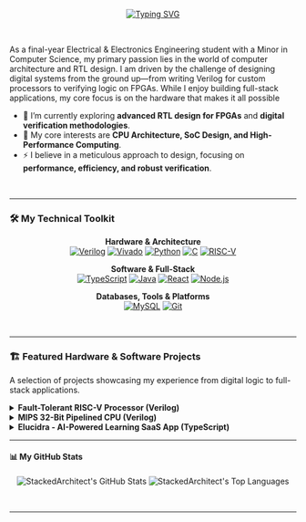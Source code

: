 <p align="center">
  <a href="https://git.io/typing-svg">
    <img src="https://readme-typing-svg.demolab.com?font=Fira+Code&weight=600&size=28&pause=1000&color=8e44ad&center=true&vCenter=true&width=550&lines= Hi+there%2C+I'm+The+StackedArchitect+%F0%9F%91%8B;RTL+Design+%26+Digital+Verification" alt="Typing SVG" />
  </a>
</p>
<br>

As a final-year Electrical & Electronics Engineering student with a Minor in Computer Science, my primary passion lies in the world of computer architecture and RTL design. I am driven by the challenge of designing digital systems from the ground up—from writing Verilog for custom processors to verifying logic on FPGAs. While I enjoy building full-stack applications, my core focus is on the hardware that makes it all possible

- 🔭 I’m currently exploring **advanced RTL design for FPGAs** and **digital verification methodologies**.
- 🌱 My core interests are **CPU Architecture, SoC Design, and High-Performance Computing**.
- ⚡ I believe in a meticulous approach to design, focusing on **performance, efficiency, and robust verification**.

<br>

---

### 🛠️ My Technical Toolkit

<div align="center">

**Hardware & Architecture**<br>
<a href="#"><img src="https://img.shields.io/badge/Verilog-8E44AD?style=for-the-badge&logo=verilog&logoColor=white" alt="Verilog"/></a>
<a href="#"><img src="https://img.shields.io/badge/Vivado-592782?style=for-the-badge" alt="Vivado"/></a>
<a href="#"><img src="https://img.shields.io/badge/Python-3776AB?style=for-the-badge&logo=python&logoColor=white" alt="Python"/></a>
<a href="#"><img src="https://img.shields.io/badge/C-A8B9CC?style=for-the-badge&logo=c&logoColor=white" alt="C"/></a>
<a href="#"><img src="https://img.shields.io/badge/RISC--V-B71C1C?style=for-the-badge" alt="RISC-V"/></a>

**Software & Full-Stack**<br>
<a href="#"><img src="https://img.shields.io/badge/TypeScript-3178C6?style=for-the-badge&logo=typescript&logoColor=white" alt="TypeScript"/></a>
<a href="#"><img src="https://img.shields.io/badge/Java-007396?style=for-the-badge&logo=java&logoColor=white" alt="Java"/></a>
<a href="#"><img src="https://img.shields.io/badge/React-20232A?style=for-the-badge&logo=react&logoColor=61DAFB" alt="React"/></a>
<a href="#"><img src="https://img.shields.io/badge/Node.js-339933?style=for-the-badge&logo=nodedotjs&logoColor=white" alt="Node.js"/></a>

**Databases, Tools & Platforms**<br>
<a href="#"><img src="https://img.shields.io/badge/MySQL-4479A1?style=for-the-badge&logo=mysql&logoColor=white" alt="MySQL"/></a>
<a href="#"><img src="https://img.shields.io/badge/Git-F05032?style=for-the-badge&logo=git&logoColor=white" alt="Git"/></a>

</div>

<br>

---

### 🏗️ Featured Hardware & Software Projects

A selection of projects showcasing my experience from digital logic to full-stack applications.

<details>
  <summary><strong>Fault-Tolerant RISC-V Processor (Verilog)</strong></summary>
  <br>
  <p>A fault-tolerant, pipelined RISC-V processor featuring Triple Modular Redundancy (TMR) and SECDED memory protection. A deep-dive into reliable computer architecture, designed for synthesis and verification.</p>
  <p>
    <img src="https://img.shields.io/badge/Verilog-8E44AD?style=for-the-badge&logo=verilog&logoColor=white" alt="Verilog"/>
    <img src="https://img.shields.io/badge/Vivado-592782?style=for-the-badge" alt="Vivado"/>
    <img src="https://img.shields.io/badge/Architecture-B71C1C?style=for-the-badge" alt="Architecture"/>
    <img src="https://img.shields.io/badge/Fault_Tolerance-D35400?style=for-the-badge" alt="Fault Tolerance"/>
  </p>
  <a href="https://github.com/StackedArchitect/Fault-Tolerant-RISCV"><strong>View Repository &rarr;</strong></a>
</details>

<details>
  <summary><strong>MIPS 32-Bit Pipelined CPU (Verilog)</strong></summary>
  <br>
  <p>A custom 32-bit pipelined RISC processor in Verilog, featuring a 5-stage pipeline, hazard detection, and data forwarding. This project demonstrates core CPU concepts and was verified using Python testbenches.</p>
  <p>
    <img src="https://img.shields.io/badge/Verilog-8E44AD?style=for-the-badge&logo=verilog&logoColor=white" alt="Verilog"/>
    <img src="https://img.shields.io/badge/Python-3776AB?style=for-the-badge&logo=python&logoColor=white" alt="Python"/>
    <img src="https://img.shields.io/badge/MIPS-B71C1C?style=for-the-badge" alt="MIPS"/>
    <img src="https://img.shields.io/badge/CPU_Design-D35400?style=for-the-badge" alt="CPU Design"/>
  </p>
  <a href="https://github.com/StackedArchitect/MIPS32Bit-Pipelined-CPU"><strong>View Repository &rarr;</strong></a>
</details>

<details>
  <summary><strong>Elucidra - AI-Powered Learning SaaS App (TypeScript)</strong></summary>
  <br>
  <p>A modern AI-powered learning platform (SaaS) that lets users interact with intelligent virtual tutors in real time. Demonstrates full-stack development and system integration skills.</p>
  <p>
    <img src="https://img.shields.io/badge/TypeScript-3178C6?style=for-the-badge&logo=typescript&logoColor=white" alt="TypeScript"/>
    <img src="https://img.shields.io/badge/React-20232A?style=for-the-badge&logo=react&logoColor=61DAFB" alt="React"/>
    <img src="https://img.shields.io/badge/AI/ML-4CAF50?style=for-the-badge" alt="AI/ML"/>
    <img src="https://img.shields.io/badge/SaaS-17A2B8?style=for-the-badge" alt="SaaS"/>
  </p>
  <a href="https://github.com/StackedArchitect/SaaS-App"><strong>View Repository &rarr;</strong></a>
</details>

---

#### 📊 My GitHub Stats

<p align="center">
  <img align="center" src="https://github-readme-stats.vercel.app/api?username=StackedArchitect&show_icons=true&locale=en&theme=transparent&hide_border=true&rank_icon=github" alt="StackedArchitect's GitHub Stats" />
  <img align="center" src="https://github-readme-stats.vercel.app/api/top-langs?username=StackedArchitect&layout=compact&locale=en&theme=transparent&hide_border=true" alt="StackedArchitect's Top Languages" />
</p>

<br>

---

